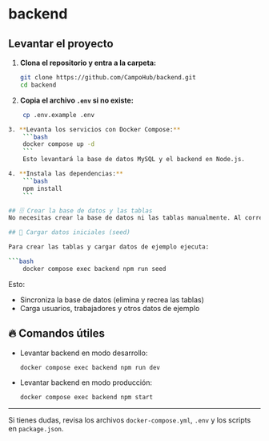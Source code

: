 # backend

## Levantar el proyecto

1. **Clona el repositorio y entra a la carpeta:**
	```bash
	git clone https://github.com/CampoHub/backend.git
	cd backend
	```

2. **Copia el archivo `.env` si no existe:**
```bash
    cp .env.example .env

3. **Levanta los servicios con Docker Compose:**
	```bash
	docker compose up -d
	```
	Esto levantará la base de datos MySQL y el backend en Node.js.

4. **Instala las dependencias:**
	```bash
	npm install
	```

## 🗄️ Crear la base de datos y las tablas
No necesitas crear la base de datos ni las tablas manualmente. Al correr el seed, Sequelize se encarga de sincronizar el modelo y crear todo automáticamente.

## 🌱 Cargar datos iniciales (seed)

Para crear las tablas y cargar datos de ejemplo ejecuta:

```bash
    docker compose exec backend npm run seed
```

Esto:
- Sincroniza la base de datos (elimina y recrea las tablas)
- Carga usuarios, trabajadores y otros datos de ejemplo

## 🔥 Comandos útiles

- Levantar backend en modo desarrollo:
  ```bash
  docker compose exec backend npm run dev
  ```
- Levantar backend en modo producción:
  ```bash
  docker compose exec backend npm start
  ```

---
Si tienes dudas, revisa los archivos `docker-compose.yml`, `.env` y los scripts en `package.json`.
